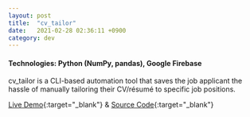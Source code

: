 ```yaml
---
layout: post
title:  "cv_tailor"
date:   2021-02-28 02:36:11 +0900
category: dev
---
```

<!-- <a href="https://github.com/jinyoungch0i/cv_tailor">
    <img src="{{site.base_url}}/dev/assets/images/CHANGETHIS.gif" alt='cv_tailor screenshot' width="500">
</a> -->

#### **Technologies**: Python (NumPy, pandas), Google Firebase

cv_tailor is a CLI-based automation tool that saves the job applicant the hassle of manually tailoring their CV/résumé to specific job positions. 

[Live Demo](https://devpost.com/software/cv_tailor){:target="_blank"} & [Source Code](https://github.com/jinyoungch0i/cv_tailor){:target="_blank"}
